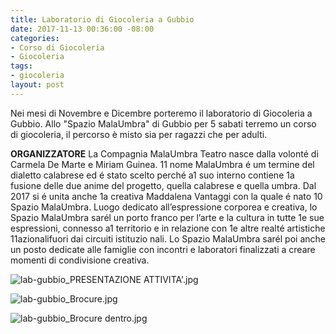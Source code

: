 ```yaml
---
title: Laboratorio di Giocoleria a Gubbio
date: 2017-11-13 00:36:00 -08:00
categories:
- Corso di Giocoleria
- Giocoleria
tags:
- giocoleria
layout: post
---
```


Nei mesi di Novembre e Dicembre porteremo il laboratorio di Giocoleria a Gubbio.
Allo "Spazio MalaUmbra" di Gubbio per 5 sabati terremo un corso di giocoleria, il percorso è misto sia per ragazzi che per adulti.



**ORGANIZZATORE**
La Compagnia MalaUmbra Teatro nasce dalla volonté di Carmela De Marte e Miriam Guinea. 11 nome MalaUmbra é um termine del dialetto calabrese ed é stato scelto perché a1 suo interno contiene 1a fusione delle due anime del progetto, quella calabrese e quella umbra. Dal 2017 si é unita anche 1a creativa Maddalena Vantaggi con la quale é nato 10 Spazio MalaUmbra. Luogo dedicato all’espressione corporea e creativa, lo Spazio MalaUmbra sarél un porto franco per l’arte e la cultura in tutte 1e sue espressioni, connesso a1 territorio e in relazione con 1e altre realté artistiche 11azionalifuori dai circuiti istituzio nali. Lo Spazio MalaUmbra sarél poi anche un posto dedicate alle famiglie con incontri e laboratori finalizzati a creare momenti di condivisione creativa.

![lab-gubbio_PRESENTAZIONE ATTIVITA'.jpg](/uploads/lab-gubbio_PRESENTAZIONE%20ATTIVITA'.jpg)

![lab-gubbio_Brocure.jpg](/uploads/lab-gubbio_Brocure.jpg)

![lab-gubbio_Brocure dentro.jpg](/uploads/lab-gubbio_Brocure%20dentro.jpg)